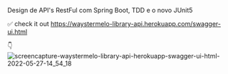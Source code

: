 
Design de API's RestFul com Spring Boot, TDD e o novo JUnit5

✅ check it out 
https://waystermelo-library-api.herokuapp.com/swagger-ui.html

 👇 
![screencapture-waystermelo-library-api-herokuapp-swagger-ui-html-2022-05-27-14_54_18](https://user-images.githubusercontent.com/57998761/170765687-2e668bb2-7718-4a95-a504-75f8b4a37e55.png)

